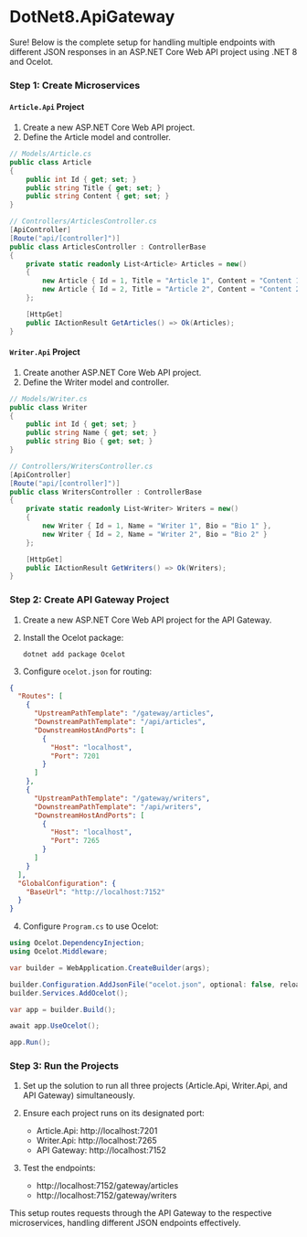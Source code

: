 # DotNet8.ApiGateway

Sure! Below is the complete setup for handling multiple endpoints with different JSON responses in an ASP.NET Core Web API project using .NET 8 and Ocelot.

### Step 1: Create Microservices

#### `Article.Api` Project

1. Create a new ASP.NET Core Web API project.
2. Define the Article model and controller.

```csharp
// Models/Article.cs
public class Article
{
    public int Id { get; set; }
    public string Title { get; set; }
    public string Content { get; set; }
}

// Controllers/ArticlesController.cs
[ApiController]
[Route("api/[controller]")]
public class ArticlesController : ControllerBase
{
    private static readonly List<Article> Articles = new()
    {
        new Article { Id = 1, Title = "Article 1", Content = "Content 1" },
        new Article { Id = 2, Title = "Article 2", Content = "Content 2" }
    };

    [HttpGet]
    public IActionResult GetArticles() => Ok(Articles);
}
```

#### `Writer.Api` Project

1. Create another ASP.NET Core Web API project.
2. Define the Writer model and controller.

```csharp
// Models/Writer.cs
public class Writer
{
    public int Id { get; set; }
    public string Name { get; set; }
    public string Bio { get; set; }
}

// Controllers/WritersController.cs
[ApiController]
[Route("api/[controller]")]
public class WritersController : ControllerBase
{
    private static readonly List<Writer> Writers = new()
    {
        new Writer { Id = 1, Name = "Writer 1", Bio = "Bio 1" },
        new Writer { Id = 2, Name = "Writer 2", Bio = "Bio 2" }
    };

    [HttpGet]
    public IActionResult GetWriters() => Ok(Writers);
}
```

### Step 2: Create API Gateway Project

1. Create a new ASP.NET Core Web API project for the API Gateway.
2. Install the Ocelot package:
   ```
   dotnet add package Ocelot
   ```

3. Configure `ocelot.json` for routing:

```json
{
  "Routes": [
    {
      "UpstreamPathTemplate": "/gateway/articles",
      "DownstreamPathTemplate": "/api/articles",
      "DownstreamHostAndPorts": [
        {
          "Host": "localhost",
          "Port": 7201
        }
      ]
    },
    {
      "UpstreamPathTemplate": "/gateway/writers",
      "DownstreamPathTemplate": "/api/writers",
      "DownstreamHostAndPorts": [
        {
          "Host": "localhost",
          "Port": 7265
        }
      ]
    }
  ],
  "GlobalConfiguration": {
    "BaseUrl": "http://localhost:7152"
  }
}
```

4. Configure `Program.cs` to use Ocelot:

```csharp
using Ocelot.DependencyInjection;
using Ocelot.Middleware;

var builder = WebApplication.CreateBuilder(args);

builder.Configuration.AddJsonFile("ocelot.json", optional: false, reloadOnChange: true);
builder.Services.AddOcelot();

var app = builder.Build();

await app.UseOcelot();

app.Run();
```

### Step 3: Run the Projects

1. Set up the solution to run all three projects (Article.Api, Writer.Api, and API Gateway) simultaneously.
2. Ensure each project runs on its designated port:
   - Article.Api: http://localhost:7201
   - Writer.Api: http://localhost:7265
   - API Gateway: http://localhost:7152

3. Test the endpoints:
   - http://localhost:7152/gateway/articles
   - http://localhost:7152/gateway/writers

This setup routes requests through the API Gateway to the respective microservices, handling different JSON endpoints effectively.
